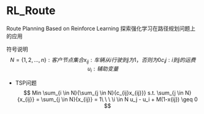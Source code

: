 # RL_Route
Route Planning Based on Reinforce Learning
探索强化学习在路径规划问题上的应用

符号说明
$$
N = \{1,2,...,n\}:客户节点集合
x_{ij}:车辆从i行驶到j为1，否则为0
c_ij:i到j的运费
u_i:辅助变量
$$
+ TSP问题
  $$
  Min \sum_{i \in N}{\sum_{j \in N}{c_{ij}x_{ij}}}
  s.t.
  \sum_{j \in N}{x_{ij}} = \sum_{j \in N}{x_{ij}} = 1\ \ \ \i \in N
  u_j - u_i + M(1-x{ij}) \geq 0
  $$
